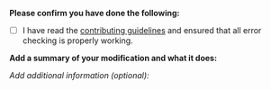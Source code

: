 **Please confirm you have done the following:**

- [ ] I have read the [contributing guidelines](https://github.com/cam-rod/XKCDAltTextBot/wiki/Forking-and-Contributing-to-XKCDAltTextBot) and ensured that all error checking is properly working.

**Add a summary of your modification and what it does:**



*Add additional information (optional):*

